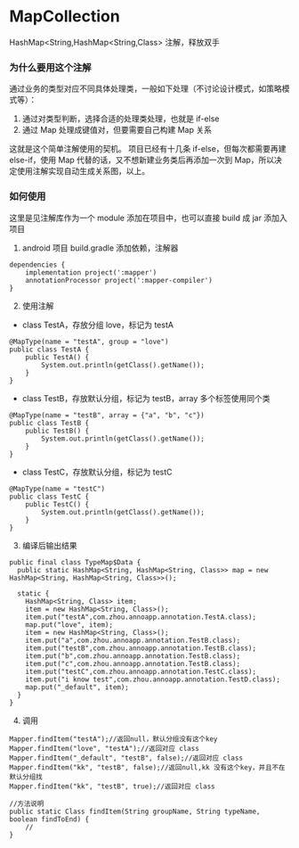 # MapCollection
HashMap&lt;String,HashMap&lt;String,Class> 注解，释放双手

### 为什么要用这个注解

通过业务的类型对应不同具体处理类，一般如下处理（不讨论设计模式，如策略模式等）：

1. 通过对类型判断，选择合适的处理类处理，也就是 if-else
2. 通过 Map 处理成键值对，但要需要自己构建 Map 关系

这就是这个简单注解使用的契机。
项目已经有十几条 if-else，但每次都需要再建 else-if，使用 Map 代替的话，又不想新建业务类后再添加一次到 Map，所以决定使用注解实现自动生成关系图，以上。

### 如何使用

这里是见注解库作为一个 module 添加在项目中，也可以直接 build 成 jar 添加入项目

1. android 项目 build.gradle 添加依赖，注解器
```
dependencies {
    implementation project(':mapper')
    annotationProcessor project(':mapper-compiler')
}
```
2. 使用注解

* class TestA，存放分组 love，标记为 testA

```
@MapType(name = "testA", group = "love")
public class TestA {
    public TestA() {
        System.out.println(getClass().getName());
    }
}
```

* class TestB，存放默认分组，标记为 testB，array 多个标签使用同个类

```
@MapType(name = "testB", array = {"a", "b", "c"})
public class TestB {
    public TestB() {
        System.out.println(getClass().getName());
    }
}
```

* class TestC，存放默认分组，标记为 testC

```
@MapType(name = "testC")
public class TestC {
    public TestC() {
        System.out.println(getClass().getName());
    }
}
```
3. 编译后输出结果
```
public final class TypeMap$Data {
  public static HashMap<String, HashMap<String, Class>> map = new HashMap<String, HashMap<String, Class>>();

  static {
    HashMap<String, Class> item;
    item = new HashMap<String, Class>();
    item.put("testA",com.zhou.annoapp.annotation.TestA.class);
    map.put("love", item);
    item = new HashMap<String, Class>();
    item.put("a",com.zhou.annoapp.annotation.TestB.class);
    item.put("testB",com.zhou.annoapp.annotation.TestB.class);
    item.put("b",com.zhou.annoapp.annotation.TestB.class);
    item.put("c",com.zhou.annoapp.annotation.TestB.class);
    item.put("testC",com.zhou.annoapp.annotation.TestC.class);
    item.put("i know test",com.zhou.annoapp.annotation.TestD.class);
    map.put("_default", item);
  }
}
```
4. 调用
```
Mapper.findItem("testA");//返回null，默认分组没有这个key
Mapper.findItem("love", "testA");//返回对应 class
Mapper.findItem("_default", "testB", false);//返回对应 class
Mapper.findItem("kk", "testB", false);//返回null,kk 没有这个key，并且不在默认分组找
Mapper.findItem("kk", "testB", true);//返回对应 class

//方法说明
public static Class findItem(String groupName, String typeName, boolean findToEnd) {
	//
}
```
